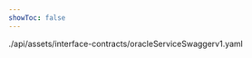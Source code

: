```yaml
---
showToc: false
---
```

<swagger>./api/assets/interface-contracts/oracleServiceSwaggerv1.yaml</swagger>
